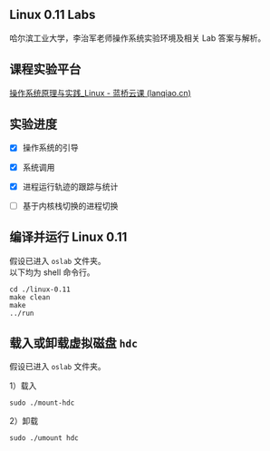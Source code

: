 



## Linux 0.11 Labs

哈尔滨工业大学，李治军老师操作系统实验环境及相关 Lab 答案与解析。

## 课程实验平台

[操作系统原理与实践_Linux - 蓝桥云课 (lanqiao.cn)](https://www.lanqiao.cn/courses/115)

## 实验进度

- [x] 操作系统的引导
- [x] 系统调用
- [x] 进程运行轨迹的跟踪与统计
- [ ] 基于内核栈切换的进程切换



## 编译并运行 Linux 0.11

假设已进入 `oslab` 文件夹。  
以下均为 shell 命令行。

```shell
cd ./linux-0.11
make clean
make 
../run
```

## 载入或卸载虚拟磁盘 `hdc`

假设已进入 `oslab` 文件夹。

1）载入

```shell
sudo ./mount-hdc
```

2）卸载

```shell
sudo ./umount hdc
```




